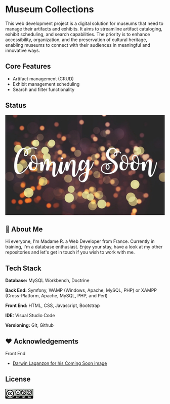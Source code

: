 
# Museum Collections

This web development project is a digital solution for museums that need to manage their artifacts and exhibits. It aims to streamline artifact cataloging, exhibit scheduling, and search capabilities. The priority is to enhance accessibility, organization, and the preservation of cultural heritage, enabling museums to connect with their audiences in meaningful and innovative ways.





## Core Features

- Artifact management (CRUD)
- Exhibit management scheduling
- Search and filter functionality



## Status


![App Screenshot](./00_readme/coming_soon.jpg)




## 🍞 About Me
Hi everyone, I'm Madame R. a Web Developer from France. 
Currently in training, I'm a database enthusiast.
Enjoy your stay, have a look at my other repositories and let's get in touch if you wish to work with me.


## Tech Stack

**Database:** MySQL Workbench, Doctrine

**Back End:** Symfony, WAMP (Windows, Apache, MySQL, PHP) or XAMPP (Cross-Platform, Apache, MySQL, PHP, and Perl)

**Front End:** HTML, CSS, Javascript, Bootstrap

**IDE:** Visual Studio Code

**Versioning:** Git, Github



## ❤️ Acknowledgements

Front End

 - [Darwin Laganzon for his Coming Soon image](https://pixabay.com/fr/users/madartzgraphics-3575871/)


## License


![CREATIVE COMMONS](./00_readme/badge_cc.png)

